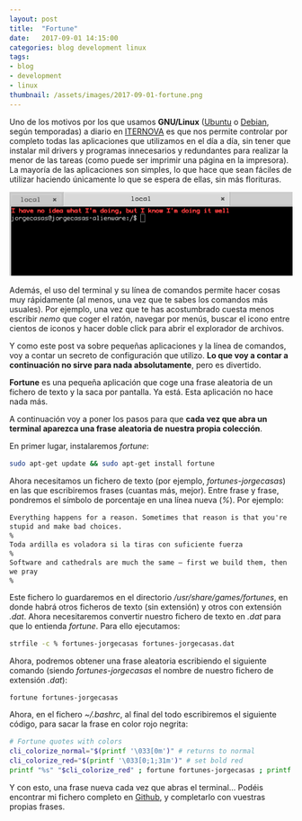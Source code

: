 ```yaml
---
layout: post
title:  "Fortune"
date:   2017-09-01 14:15:00
categories: blog development linux
tags:
- blog
- development
- linux
thumbnail: /assets/images/2017-09-01-fortune.png
---
```


Uno de los motivos por los que usamos **GNU/Linux** ([Ubuntu](https://www.ubuntu.com/download) o [Debian](https://www.debian.org/), según temporadas) a diario en [ITERNOVA](https://www.iternova.net) es que nos permite controlar por completo todas las aplicaciones que utilizamos en el día a día, sin tener que instalar mil drivers y programas innecesarios y redundantes para realizar la menor de las tareas (como puede ser imprimir una página en la impresora). La mayoría de las aplicaciones son simples, lo que hace que sean fáciles de utilizar haciendo únicamente lo que se espera de ellas, sin más florituras.

![Fortune](/assets/images/2017-09-01-fortune.png)

Además, el uso del terminal y su línea de comandos permite hacer cosas muy rápidamente (al menos, una vez que te sabes los comandos más usuales). Por ejemplo, una vez que te has acostumbrado cuesta menos escribir _nemo_ que coger el ratón, navegar por menús, buscar el icono entre cientos de iconos y hacer doble click para abrir el explorador de archivos. 

Y como este post va sobre pequeñas aplicaciones y la línea de comandos, voy a contar un secreto de configuración que utilizo. **Lo que voy a contar a continuación no sirve para nada absolutamente**, pero es divertido.

**Fortune** es una pequeña aplicación que coge una frase aleatoria de un fichero de texto y la saca por pantalla. Ya está. Esta aplicación no hace nada más. 

A continuación voy a poner los pasos para que **cada vez que abra un terminal aparezca una frase aleatoria de nuestra propia colección**.

En primer lugar, instalaremos _fortune_:

```bash
sudo apt-get update && sudo apt-get install fortune
```

Ahora necesitamos un fichero de texto (por ejemplo, _fortunes-jorgecasas_) en las que escribiremos frases (cuantas más, mejor). Entre frase y frase, pondremos el símbolo de porcentaje en una línea nueva (_%_). Por ejemplo:

```
Everything happens for a reason. Sometimes that reason is that you're stupid and make bad choices.
%
Toda ardilla es voladora si la tiras con suficiente fuerza
%
Software and cathedrals are much the same – first we build them, then we pray 
%
```

Este fichero lo guardaremos en el directorio _/usr/share/games/fortunes_, en donde habrá otros ficheros de texto (sin extensión) y otros con extensión _.dat_. Ahora necesitaremos convertir nuestro fichero de texto en _.dat_ para que lo entienda _fortune_. Para ello ejecutamos:

```bash
strfile -c % fortunes-jorgecasas fortunes-jorgecasas.dat
```

Ahora, podremos obtener una frase aleatoria escribiendo el siguiente comando (siendo _fortunes-jorgecasas_ el nombre de nuestro fichero de extensión _.dat_):

```bash
fortune fortunes-jorgecasas
```

Ahora, en el fichero _~/.bashrc_, al final del todo escribiremos el siguiente código, para sacar la frase en color rojo negrita:

```bash
# Fortune quotes with colors
cli_colorize_normal="$(printf '\033[0m')" # returns to normal
cli_colorize_red="$(printf '\033[0;1;31m')" # set bold red
printf "%s" "$cli_colorize_red" ; fortune fortunes-jorgecasas ; printf "%s" "$cli_colorize_normal";
```

Y con esto, una frase nueva cada vez que abras el terminal... Podéis encontrar mi fichero completo en [Github](https://github.com/jorgecasas/fortune), y completarlo con vuestras propias frases.
